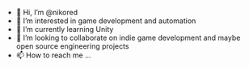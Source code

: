 - 👋 Hi, I’m @nikored
- 👀 I’m interested in game development and automation
- 🌱 I’m currently learning Unity
- 💞️ I’m looking to collaborate on indie game development and maybe open source engineering projects
- 📫 How to reach me ...

<!---
nikored/nikored is a ✨ special ✨ repository because its `README.md` (this file) appears on your GitHub profile.
You can click the Preview link to take a look at your changes.
--->
